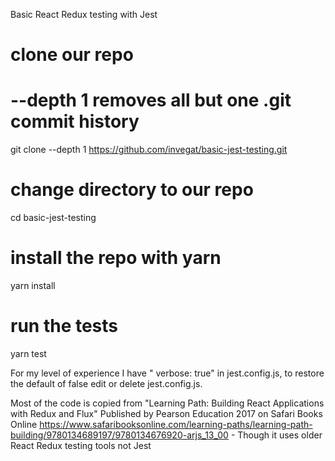 
 Basic React Redux testing with Jest
# clone our repo
# --depth 1 removes all but one .git commit history
git clone --depth 1 https://github.com/invegat/basic-jest-testing.git

# change directory to our repo
cd basic-jest-testing

# install the repo with yarn
yarn install

# run the tests
yarn test

For my level of experience I have " verbose: true" in jest.config.js, to restore the default of false edit or delete jest.config.js.

Most of the code is copied from "Learning Path: Building React Applications with Redux and Flux" Published by Pearson Education 2017 on Safari Books Online https://www.safaribooksonline.com/learning-paths/learning-path-building/9780134689197/9780134676920-arjs_13_00 - Though it uses older React Redux testing tools not Jest




